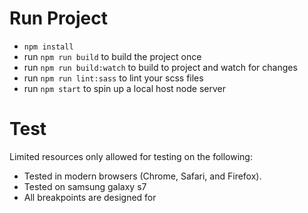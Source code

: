 # Run Project

- `npm install`
- run `npm run build` to build the project once
- run `npm run build:watch` to build to project and watch for changes
- run `npm run lint:sass` to lint your scss files
- run `npm start` to spin up a local host node server

# Test

Limited resources only allowed for testing on the following:
- Tested in modern browsers (Chrome, Safari, and Firefox).
- Tested on samsung galaxy s7
- All breakpoints are designed for
